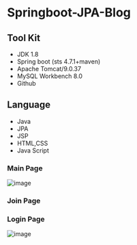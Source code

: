 # Springboot-JPA-Blog

## Tool Kit
- JDK 1.8
- Spring boot (sts 4.7.1+maven)
- Apache Tomcat/9.0.37
- MySQL Workbench 8.0
- Github

## Language
- Java
- JPA
- JSP
- HTML,CSS
- Java Script

### Main Page

![image](https://user-images.githubusercontent.com/59782869/91731207-a06eb400-ebe1-11ea-9f72-a80401d556c9.png)
### Join Page

### Login Page
![image](https://user-images.githubusercontent.com/59782869/91734977-9dc28d80-ebe6-11ea-8d5e-1ba89cda68ab.png)
